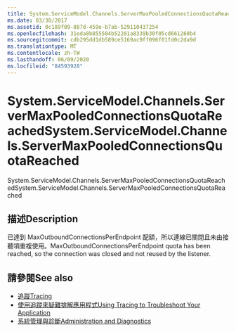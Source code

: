 ```yaml
---
title: System.ServiceModel.Channels.ServerMaxPooledConnectionsQuotaReached
ms.date: 03/30/2017
ms.assetid: 0c189f09-887d-459e-b7ab-529110437254
ms.openlocfilehash: 31eda8b855504b52201a8339b30f05cd661260b4
ms.sourcegitcommit: cdb295dd1db589ce5169ac9ff096f01fd0c2da9d
ms.translationtype: MT
ms.contentlocale: zh-TW
ms.lasthandoff: 06/09/2020
ms.locfileid: "84593928"
---
```

# <a name="systemservicemodelchannelsservermaxpooledconnectionsquotareached"></a><span data-ttu-id="0d1a8-102">System.ServiceModel.Channels.ServerMaxPooledConnectionsQuotaReached</span><span class="sxs-lookup"><span data-stu-id="0d1a8-102">System.ServiceModel.Channels.ServerMaxPooledConnectionsQuotaReached</span></span>
<span data-ttu-id="0d1a8-103">System.ServiceModel.Channels.ServerMaxPooledConnectionsQuotaReached</span><span class="sxs-lookup"><span data-stu-id="0d1a8-103">System.ServiceModel.Channels.ServerMaxPooledConnectionsQuotaReached</span></span>  
  
## <a name="description"></a><span data-ttu-id="0d1a8-104">描述</span><span class="sxs-lookup"><span data-stu-id="0d1a8-104">Description</span></span>  
 <span data-ttu-id="0d1a8-105">已達到 MaxOutboundConnectionsPerEndpoint 配額，所以連線已關閉且未由接聽項重複使用。</span><span class="sxs-lookup"><span data-stu-id="0d1a8-105">MaxOutboundConnectionsPerEndpoint quota has been reached, so the connection was closed and not reused by the listener.</span></span>  
  
## <a name="see-also"></a><span data-ttu-id="0d1a8-106">請參閱</span><span class="sxs-lookup"><span data-stu-id="0d1a8-106">See also</span></span>

- [<span data-ttu-id="0d1a8-107">追蹤</span><span class="sxs-lookup"><span data-stu-id="0d1a8-107">Tracing</span></span>](index.md)
- [<span data-ttu-id="0d1a8-108">使用追蹤來疑難排解應用程式</span><span class="sxs-lookup"><span data-stu-id="0d1a8-108">Using Tracing to Troubleshoot Your Application</span></span>](using-tracing-to-troubleshoot-your-application.md)
- [<span data-ttu-id="0d1a8-109">系統管理與診斷</span><span class="sxs-lookup"><span data-stu-id="0d1a8-109">Administration and Diagnostics</span></span>](../index.md)

